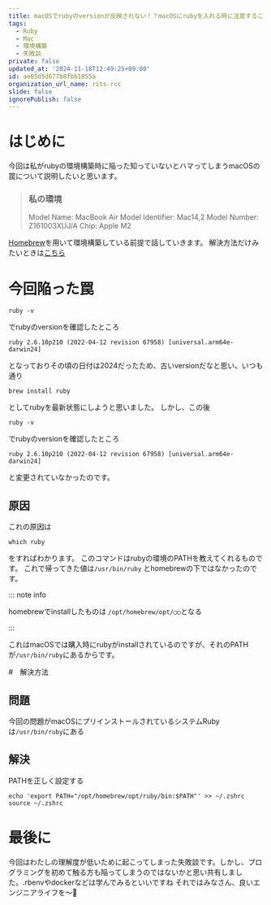 ```yaml
---
title: macOSでrubyのversionが反映されない！？macOSにrubyを入れる時に注意すること
tags:
  - Ruby
  - Mac
  - 環境構築
  - 失敗談
private: false
updated_at: '2024-11-18T12:49:25+09:00'
id: ae65d5d677b8fbb1855a
organization_url_name: rits-rcc
slide: false
ignorePublish: false
---
```

# はじめに
今回は私がrubyの環境構築時に陥った知っていないとハマってしまうmacOSの罠について説明したいと思います。

>   ### 私の環境
> Model Name: MacBook Air
Model Identifier: Mac14,2
      Model Number: Z161003XUJ/A
      Chip: Apple M2

[Homebrew](https://brew.sh/)を用いて環境構築している前提で話していきます。
解決方法だけみたいときは[こちら]()

# 今回陥った罠
```
ruby -v
```
でrubyのversionを確認したところ
```
ruby 2.6.10p210 (2022-04-12 revision 67958) [universal.arm64e-darwin24]
```
となっておりその頃の日付は2024だったため、古いversionだなと思い、いつも通り
```
brew install ruby
```
としてrubyを最新状態にしようと思いました。
しかし、この後
```
ruby -v
```
でrubyのversionを確認したところ
```
ruby 2.6.10p210 (2022-04-12 revision 67958) [universal.arm64e-darwin24]
```
と変更されていなかったのです。

## 原因
これの原因は
```
which ruby
```
をすればわかります。
このコマンドはrubyの環境のPATHを教えてくれるものです。
これで帰ってきた値は` /usr/bin/ruby `
とhomebrewの下ではなかったのです。

::: note info

homebrewでinstallしたものは
`
/opt/homebrew/opt/◯◯
`となる

:::

これはmacOSでは購入時にrubyがinstallされているのですが、それのPATHが`/usr/bin/ruby`にあるからです。

#　解決方法
## 問題
今回の問題がmacOSにプリインストールされているシステムRubyは`/usr/bin/ruby`にある

## 解決
PATHを正しく設定する
```
echo 'export PATH="/opt/homebrew/opt/ruby/bin:$PATH"' >> ~/.zshrc
source ~/.zshrc
```

# 最後に
今回はわたしの理解度が低いために起こってしまった失敗談です。しかし、プログラミングを初めて触る方も陥ってしまうのではないかと思い共有しました。.rbenvやdockerなどは学んでみるといいですね
それではみなさん、良いエンジニアライフを〜👋
